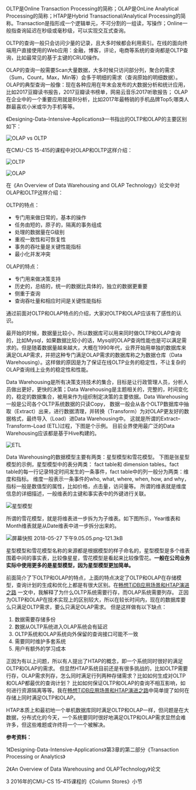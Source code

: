 OLTP是Online Transaction Processing的简称；OLAP是OnLine Analytical Processing的简称；HTAP是Hybrid Transactional/Analytical Processing的简称。Transaction是指形成一个逻辑单元，不可分割的一组读，写操作；Online一般指查询延迟在秒级或毫秒级，可以实现交互式查询。

OLTP的查询一般只会访问少量的记录，且大多时候都会利用索引。在线的面向终端用户直接使用的Web应用：金融，博客，评论，电商等系统的查询都是OLTP查询，比如最常见的基于主键的CRUD操作。

OLAP的查询一般需要Scan大量数据，大多时候只访问部分列，聚合的需求（Sum，Count，Max，Min等）会多于明细的需求（查询原始的明细数据）。 OLAP的典型查询一般像：现在各种应用在年末会发布的大数据分析和统计应用，比如2017豆瓣读书报告，2017豆瓣读书榜单，网易云音乐2017听歌报告； OLAP在企业中的一个重要应用就是BI分析，比如2017年最畅销的手机品牌Top5;哪类人群最喜欢小米或华为手机等等。

《Designing-Data-Intensive-Applications》一书指出的OLTP和OLAP的主要区别如下：

![OLAP vs OLTP](http://static.zybuluo.com/kangkaisen/ydf2bq899yi002i1hdcjz3o2/OLAP%20vs%20OLTP.png)

在CMU-CS 15-415的课程中对OLAP和OLTP这样介绍：

![OLTP](http://static.zybuluo.com/kangkaisen/crao9ltiib4x4uaf42b83hai/%E5%B1%8F%E5%B9%95%E5%BF%AB%E7%85%A7%202018-05-27%20%E4%B8%8B%E5%8D%889.14.36.png)

![OLAP](http://static.zybuluo.com/kangkaisen/3a21p0i9pun8wnvqgyzyvqlp/%E5%B1%8F%E5%B9%95%E5%BF%AB%E7%85%A7%202018-05-27%20%E4%B8%8B%E5%8D%889.14.43.png)

在《An Overview of Data Warehousing and OLAP Technology》论文中对OLAP和OLTP这样介绍：

OLTP的特点：

- 专门用来做日常的，基本的操作
- 任务由短的，原子的，隔离的事务组成
- 处理的数据量在G级别
- 重视一致性和可恢复性
- 事务的吞吐量是关键性能指标
- 最小化并发冲突

OLAP的特点：

- 专门用来做决策支持
- 历史的，总结的，统一的数据比具体的，独立的数据更重要
- 侧重于查询
- 查询吞吐量和相应时间是关键性能指标

通过前面对OLTP和OLAP特点的介绍，大家对OLTP和OLAP应该有了感性的认识。

最开始的时候，数据量比较小，所以数据库可以用来同时做OLTP和OLAP查询的，比如Mysql，如果数据比较小的话，Mysql的OLAP查询性能也是可以满足需求的。但是随着数据量越来越大，大概在1990年代，业界开始用单独的数据库来满足OLAP需求，并把这种专门满足OLAP需求的数据库称之为数据仓库（Data Warehousing）。这样做的原因是为了保证在线OLTP业务的稳定性，不让复杂的OLAP查询线上业务的稳定性和性能。

Data Warehousing是所有决策支持技术的集合，目标是让行政管理人员，分析人员做出更好，更快的决策；Data Warehousing是主题相关的，完整的，时间变化的，稳定的数据集合，被用来作为组织制定决策的主要依据。Data Warehousing一般是公司各个OLTP系统数据的只读Copy， 数据一般会从各个OLTP数据库中抽取（Extract）出来，进行数据清理，并转换（Transform）为对OLAP更友好的数据格式，最终导入（Load）进Data Warehousing中。 这就是所谓的Extract–Transform–Load (ETL)过程，下图是个示例。 目前业界使用最广泛的Data Warehousing应该都是基于Hive构建的。

![ETL](http://static.zybuluo.com/kangkaisen/surr245wdrutmpjrta9kcfj4/ETL.png)

Data Warehousing的数据模型主要有两类：星型模型和雪花模型。 下图是张星型模型的示例，星型模型中的表分两类： fact table和 dimension tables。fact table的每一行记录特定时间发生的一条事件，fact table中的列一般分为两类：维度和指标。 维度一般表示一条事件的who, what, where, when, how, and why，指标一般是数值型的属性，比如价格，点击量，访问量等。 所谓的维表就是维度信息的详细描述，一般维表的主键和事实表中的外键进行关联。

![星型模型](http://static.zybuluo.com/kangkaisen/ij2badyuu8qlwz7qx4cil533/%E5%B1%8F%E5%B9%95%E5%BF%AB%E7%85%A7%202018-05-27%20%E4%B8%8B%E5%8D%888.57.22.png)

所谓的雪花模型，就是将维表进一步拆为为子维表。如下图所示，Year维表和Month维表就是从Date维表中进一步拆分出来的。

![屏幕快照 2018-05-27 下午9.05.05.png-121.3kB](http://static.zybuluo.com/kangkaisen/qcfa8oqbo54s3seaifvq5qi0/%E5%B1%8F%E5%B9%95%E5%BF%AB%E7%85%A7%202018-05-27%20%E4%B8%8B%E5%8D%889.05.05.png)

星型模型和雪花模型名称的来源都是根据模型的样子命名的，星型模型是多个维表围着中间的事实表，比较像星星，雪花模型是看起来比较像雪花。**一般在公司业务实际中使用更多的是星型模型，因为星型模型更加简单。**

前面简介了下OLTP和OLAP的特点，上面的特点决定了OLTP和OLAP在存储模型，查询计划的生成和优化上都是有很大区别。在[畅想TiDB应用场景和HTAP演进之路](https://blog.bcmeng.com/post/tidb-application-htap.html#5-tidb-htap-演进之路) 一文中，我解释了为什么OLTP系统需要行存，而OLAP系统需要列存。 正因为OLTP和OLAP在技术实现上的区别较大，所以在较长时间内，现在的数据库要么只满足OLTP需求，要么只满足OLAP需求。 但是这样做有以下缺点：

1. 数据需要存储多份
2. 数据从OLTP系统进入OLAP系统会有延迟
3. OLTP系统和OLAP系统向外保留的查询接口可能不一致
4. 需要同时维护多套系统
5. 用户有额外的学习成本

正因为有以上问题，所以有人提出了HTAP的概念，即一个系统同时很好的满足OLTP和OLAP的需求。 但显然HTAP系统目前还是有很多挑战的，比如OLTP需要行存，OLAP需求列存，怎么同时满足行列两种存储需求？比如如何生成对OLTP和OLAP都最优的查询计划？ 比如如何保证OLTP和OLAP的查询不相互影响，如何进行资源隔离等等。我在[畅想TiDB应用场景和HTAP演进之路](https://blog.bcmeng.com/post/tidb-application-htap.html#5-tidb-htap-演进之路)中简单提了如何在存储上同时满足OLTP和OLAP。

HTAP本质上和最初地一个单机数据库同时满足OLTP和OLAP一样，但问题是在大数据，分布式化的今天，一个系统要同时很好地满足OLTP和OLAP需求显然会难许多，但这些难题或许终将一个一个被解决。

**参考资料：**

1《Designing-Data-Intensive-Applications》第3章的第二部分《Transaction Processing or Analytics》

2《An Overview of Data Warehousing and OLAPTechnology》论文

3 2016年的CMU-CS 15-415课程的《Column Stores》小节